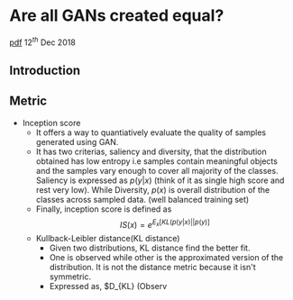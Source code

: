 
# Are all GANs created equal? 
[pdf](https://arxiv.org/pdf/1711.10337.pdf) 12$^{th}$ Dec 2018
## Introduction
## Metric
- Inception score 
	- It offers a way to quantiatively evaluate the quality of samples generated using GAN. 
	- It has two criterias, saliency and diversity, that the distribution obtained has low entropy i.e samples contain meaningful objects and the samples vary enough to cover all majority of the classes. Saliency is expressed as $p(y|x)$ (think of it as single high score and rest very low). While Diversity, $p(x)$ is overall distribution of the classes across sampled data. (well balanced training set)
	- Finally, inception score is defined as $$ IS(x) = e^{E_x[KL(p(y|x) || p(y)]}$$
	- Kullback-Leibler distance(KL distance)
		- Given two distributions, KL distance find the better fit. 
		- One is observed while other is the approximated version of the distribution. It is not the distance metric because it isn't symmetric.
		- Expressed as, $D_{KL} (Observ
<!--stackedit_data:
eyJoaXN0b3J5IjpbLTk2ODE0NTUwMywtNTA5OTI4NzgzLDkzMj
I0NTExOSwtMTU3MjMwMTIyNywtMjcxNTM2NTE2XX0=
-->